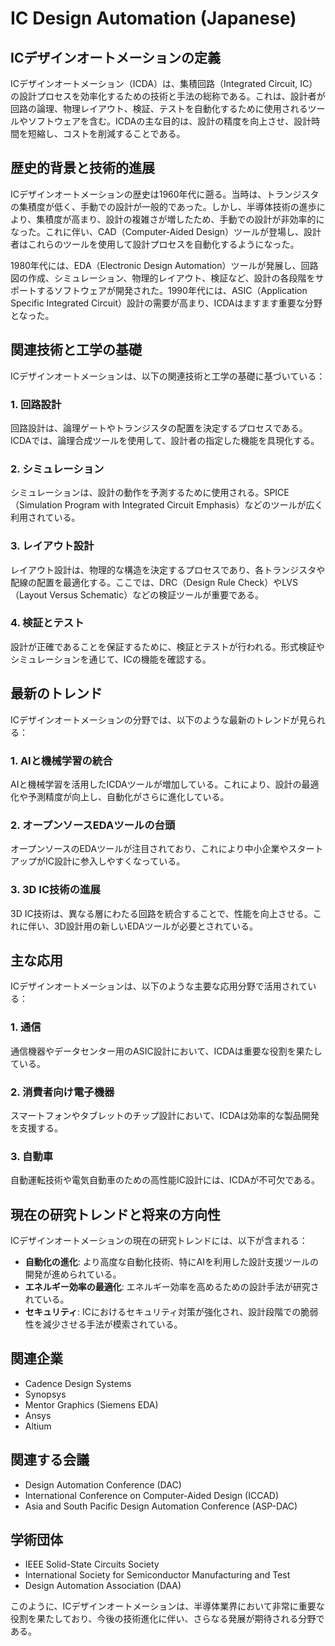 # IC Design Automation (Japanese)

## ICデザインオートメーションの定義

ICデザインオートメーション（ICDA）は、集積回路（Integrated Circuit, IC）の設計プロセスを効率化するための技術と手法の総称である。これは、設計者が回路の論理、物理レイアウト、検証、テストを自動化するために使用されるツールやソフトウェアを含む。ICDAの主な目的は、設計の精度を向上させ、設計時間を短縮し、コストを削減することである。

## 歴史的背景と技術的進展

ICデザインオートメーションの歴史は1960年代に遡る。当時は、トランジスタの集積度が低く、手動での設計が一般的であった。しかし、半導体技術の進歩により、集積度が高まり、設計の複雑さが増したため、手動での設計が非効率的になった。これに伴い、CAD（Computer-Aided Design）ツールが登場し、設計者はこれらのツールを使用して設計プロセスを自動化するようになった。

1980年代には、EDA（Electronic Design Automation）ツールが発展し、回路図の作成、シミュレーション、物理的レイアウト、検証など、設計の各段階をサポートするソフトウェアが開発された。1990年代には、ASIC（Application Specific Integrated Circuit）設計の需要が高まり、ICDAはますます重要な分野となった。

## 関連技術と工学の基礎

ICデザインオートメーションは、以下の関連技術と工学の基礎に基づいている：

### 1. 回路設計

回路設計は、論理ゲートやトランジスタの配置を決定するプロセスである。ICDAでは、論理合成ツールを使用して、設計者の指定した機能を具現化する。

### 2. シミュレーション

シミュレーションは、設計の動作を予測するために使用される。SPICE（Simulation Program with Integrated Circuit Emphasis）などのツールが広く利用されている。

### 3. レイアウト設計

レイアウト設計は、物理的な構造を決定するプロセスであり、各トランジスタや配線の配置を最適化する。ここでは、DRC（Design Rule Check）やLVS（Layout Versus Schematic）などの検証ツールが重要である。

### 4. 検証とテスト

設計が正確であることを保証するために、検証とテストが行われる。形式検証やシミュレーションを通じて、ICの機能を確認する。

## 最新のトレンド

ICデザインオートメーションの分野では、以下のような最新のトレンドが見られる：

### 1. AIと機械学習の統合

AIと機械学習を活用したICDAツールが増加している。これにより、設計の最適化や予測精度が向上し、自動化がさらに進化している。

### 2. オープンソースEDAツールの台頭

オープンソースのEDAツールが注目されており、これにより中小企業やスタートアップがIC設計に参入しやすくなっている。

### 3. 3D IC技術の進展

3D IC技術は、異なる層にわたる回路を統合することで、性能を向上させる。これに伴い、3D設計用の新しいEDAツールが必要とされている。

## 主な応用

ICデザインオートメーションは、以下のような主要な応用分野で活用されている：

### 1. 通信

通信機器やデータセンター用のASIC設計において、ICDAは重要な役割を果たしている。

### 2. 消費者向け電子機器

スマートフォンやタブレットのチップ設計において、ICDAは効率的な製品開発を支援する。

### 3. 自動車

自動運転技術や電気自動車のための高性能IC設計には、ICDAが不可欠である。

## 現在の研究トレンドと将来の方向性

ICデザインオートメーションの現在の研究トレンドには、以下が含まれる：

- **自動化の進化**: より高度な自動化技術、特にAIを利用した設計支援ツールの開発が進められている。
- **エネルギー効率の最適化**: エネルギー効率を高めるための設計手法が研究されている。
- **セキュリティ**: ICにおけるセキュリティ対策が強化され、設計段階での脆弱性を減少させる手法が模索されている。

## 関連企業

- Cadence Design Systems
- Synopsys
- Mentor Graphics (Siemens EDA)
- Ansys
- Altium

## 関連する会議

- Design Automation Conference (DAC)
- International Conference on Computer-Aided Design (ICCAD)
- Asia and South Pacific Design Automation Conference (ASP-DAC)

## 学術団体

- IEEE Solid-State Circuits Society
- International Society for Semiconductor Manufacturing and Test
- Design Automation Association (DAA)

このように、ICデザインオートメーションは、半導体業界において非常に重要な役割を果たしており、今後の技術進化に伴い、さらなる発展が期待される分野である。